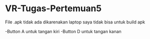 # VR-Tugas-Pertemuan5
 
File .apk tidak ada dikarenakan laptop saya tidak bisa untuk build apk

-Button A untuk tangan kiri
-Button D untuk tangan kanan